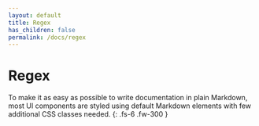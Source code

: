 ```yaml
---
layout: default
title: Regex
has_children: false
permalink: /docs/regex
---
```


# Regex

To make it as easy as possible to write documentation in plain Markdown, most UI components are styled using default Markdown elements with few additional CSS classes needed.
{: .fs-6 .fw-300 }
